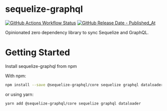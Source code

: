 # sequelize-graphql

[![GitHub Actions Workflow Status](https://img.shields.io/github/actions/workflow/status/BaptisteMartinet/sequelize-graphql/npm-publish.yml)](https://github.com/BaptisteMartinet/sequelize-graphql/actions)
[![GitHub Release Date - Published_At](https://img.shields.io/github/release-date/BaptisteMartinet/sequelize-graphql)](https://github.com/BaptisteMartinet/sequelize-graphql/releases)

Opinionated zero dependency library to sync Sequelize and GraphQL.

# Getting Started
Install sequelize-graphql from npm  

With npm:
```sh
npm install --save @sequelize-graphql/core sequelize graphql dataloader
```
or using yarn:
```sh
yarn add @sequelize-graphql/core sequelize graphql dataloader
```
